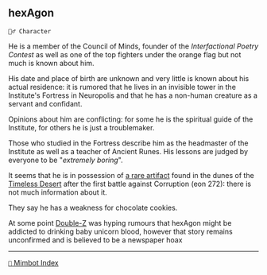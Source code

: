 ## hexAgon

`🧙‍♂️ Character`

He is a member of the Council of Minds, founder of the *Interfactional Poetry Contest* as well as one of the top fighters under the orange flag but not much is known about him.


His date and place of birth are unknown and very little is known about his actual residence: it is rumored that he lives in an invisible tower in the Institute's Fortress in Neuropolis and that he has a non-human creature as a servant and confidant.

Opinions about him are conflicting: for some he is the spiritual guide of the Institute, for others he is just a troublemaker.

Those who studied in the Fortress describe him as the headmaster of the Institute as well as a teacher of Ancient Runes. His lessons are judged by everyone to be "*extremely boring*".

It seems that he is in possession of [a rare artifact](<https://zeithalt.github.io/r/cr_gemstone.html>) found in the dunes of the [Timeless Desert](<https://zeithalt.github.io/r/timeless_desert.html>) after the first battle against Corruption (eon 272): there is not much information about it.

They say he has a weakness for chocolate cookies.

At some point [Double-Z](<https://zeithalt.github.io/r/zeithalt_zeitgeist.html>) was hyping rumours that hexAgon might be addicted to drinking baby unicorn blood, however that story remains unconfirmed and is believed to be a newspaper hoax

<!---
keywords:  
aliases: 
-->
----------
[`📑` Mimbot Index](</index.md#f910>)